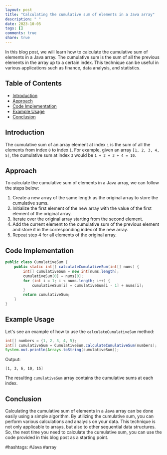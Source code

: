 ```yaml
---
layout: post
title: "Calculating the cumulative sum of elements in a Java array"
description: " "
date: 2023-10-05
tags: []
comments: true
share: true
---
```


In this blog post, we will learn how to calculate the cumulative sum of elements in a Java array. The cumulative sum is the sum of all the previous elements in the array up to a certain index. This technique can be useful in various applications such as finance, data analysis, and statistics.

## Table of Contents
- [Introduction](#introduction)
- [Approach](#approach)
- [Code Implementation](#code-implementation)
- [Example Usage](#example-usage)
- [Conclusion](#conclusion)

## Introduction

The cumulative sum of an array element at index `i` is the sum of all the elements from index `0` to index `i`. For example, given an array `[1, 2, 3, 4, 5]`, the cumulative sum at index `3` would be `1 + 2 + 3 + 4 = 10`.

## Approach

To calculate the cumulative sum of elements in a Java array, we can follow the steps below:

1. Create a new array of the same length as the original array to store the cumulative sums.
2. Initialize the first element of the new array with the value of the first element of the original array.
3. Iterate over the original array starting from the second element.
4. Add the current element to the cumulative sum of the previous element and store it in the corresponding index of the new array.
5. Repeat step 4 for all elements of the original array.

## Code Implementation

```java
public class CumulativeSum {
    public static int[] calculateCumulativeSum(int[] nums) {
        int[] cumulativeSum = new int[nums.length];
        cumulativeSum[0] = nums[0];
        for (int i = 1; i < nums.length; i++) {
            cumulativeSum[i] = cumulativeSum[i - 1] + nums[i];
        }
        return cumulativeSum;
    }
}
```

## Example Usage

Let's see an example of how to use the `calculateCumulativeSum` method:

```java
int[] numbers = {1, 2, 3, 4, 5};
int[] cumulativeSum = CumulativeSum.calculateCumulativeSum(numbers);
System.out.println(Arrays.toString(cumulativeSum));
```

Output:
```
[1, 3, 6, 10, 15]
```

The resulting `cumulativeSum` array contains the cumulative sums at each index.

## Conclusion

Calculating the cumulative sum of elements in a Java array can be done easily using a simple algorithm. By utilizing the cumulative sum, you can perform various calculations and analysis on your data. This technique is not only applicable to arrays, but also to other sequential data structures. So, the next time you need to calculate the cumulative sum, you can use the code provided in this blog post as a starting point.

#hashtags: #Java #array